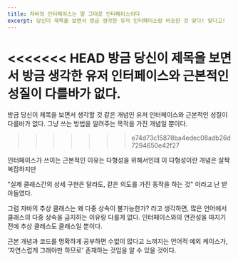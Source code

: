 ```yaml
---
title: 자바의 인터페이스는 말 그대로 인터페이스이다
excerpt: 당신이 제목을 보면서 방금 생각한 유저 인터페이스랑 비슷한 것 맞다! 맞다고!
---
```

<<<<<<< HEAD
방금 당신이 제목을 보면서 방금 생각한 유저 인터페이스와 근본적인 성질이 다를바가 없다.
=======
방금 당신이 제목을 보면서 생각할 것 같은 개념인 유저 인터페이스와 근본적인 성질이 다를바가 없다.
그냥 쓰는 방법을 알려주는 목적을 가진 개념일 뿐이다.
>>>>>>> e74d73c15878ba4edec08adb26d7294650e42f27


인터페이스가 쓰이는 근본적인 이유는 다형성을 위해서인데
이 다형성이란 개념은 살짝 복잡하지만


"실제 클래스간의 상세 구현은 달라도, 같은 의도를 가진 동작을 하는 것"
이라고 난 받아들였다.


그럼 자바의 추상 클래스는 왜 다중 상속이 불가능한가? 라고 생각하면,
많은 언어에서 클래스의 다중 상속을 금지하는 이유랑 다를게 없다. 인터페이스와의 연관성을 따지기 전에 추상 클래스도 클래스일 뿐이다.


근본 개념과 코드를 명확하게 공부하면 수없이 많다고 느껴지는 언어적 예외 케이스가, '자연스럽게 그래야만 하므로' 존재하는 것임을 알 수 있을 것이다.
